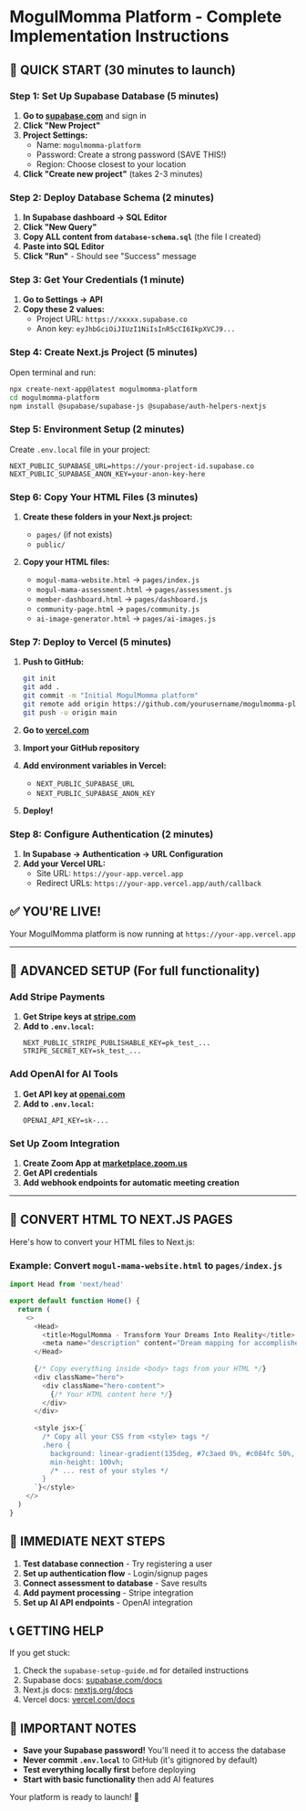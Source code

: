 # MogulMomma Platform - Complete Implementation Instructions

## 🚀 QUICK START (30 minutes to launch)

### Step 1: Set Up Supabase Database (5 minutes)

1. **Go to [supabase.com](https://supabase.com)** and sign in
2. **Click "New Project"**
3. **Project Settings:**
   - Name: `mogulmomma-platform`
   - Password: Create a strong password (SAVE THIS!)
   - Region: Choose closest to your location
4. **Click "Create new project"** (takes 2-3 minutes)

### Step 2: Deploy Database Schema (2 minutes)

1. **In Supabase dashboard → SQL Editor**
2. **Click "New Query"**
3. **Copy ALL content from `database-schema.sql`** (the file I created)
4. **Paste into SQL Editor**
5. **Click "Run"** - Should see "Success" message

### Step 3: Get Your Credentials (1 minute)

1. **Go to Settings → API**
2. **Copy these 2 values:**
   - Project URL: `https://xxxxx.supabase.co`
   - Anon key: `eyJhbGciOiJIUzI1NiIsInR5cCI6IkpXVCJ9...`

### Step 4: Create Next.js Project (5 minutes)

Open terminal and run:

```bash
npx create-next-app@latest mogulmomma-platform
cd mogulmomma-platform
npm install @supabase/supabase-js @supabase/auth-helpers-nextjs
```

### Step 5: Environment Setup (2 minutes)

Create `.env.local` file in your project:

```env
NEXT_PUBLIC_SUPABASE_URL=https://your-project-id.supabase.co
NEXT_PUBLIC_SUPABASE_ANON_KEY=your-anon-key-here
```

### Step 6: Copy Your HTML Files (3 minutes)

1. **Create these folders in your Next.js project:**
   - `pages/` (if not exists)
   - `public/`

2. **Copy your HTML files:**
   - `mogul-mama-website.html` → `pages/index.js`
   - `mogul-mama-assessment.html` → `pages/assessment.js`
   - `member-dashboard.html` → `pages/dashboard.js`
   - `community-page.html` → `pages/community.js`
   - `ai-image-generator.html` → `pages/ai-images.js`

### Step 7: Deploy to Vercel (5 minutes)

1. **Push to GitHub:**
   ```bash
   git init
   git add .
   git commit -m "Initial MogulMomma platform"
   git remote add origin https://github.com/yourusername/mogulmomma-platform.git
   git push -u origin main
   ```

2. **Go to [vercel.com](https://vercel.com)**
3. **Import your GitHub repository**
4. **Add environment variables in Vercel:**
   - `NEXT_PUBLIC_SUPABASE_URL`
   - `NEXT_PUBLIC_SUPABASE_ANON_KEY`
5. **Deploy!**

### Step 8: Configure Authentication (2 minutes)

1. **In Supabase → Authentication → URL Configuration**
2. **Add your Vercel URL:**
   - Site URL: `https://your-app.vercel.app`
   - Redirect URLs: `https://your-app.vercel.app/auth/callback`

## ✅ YOU'RE LIVE! 

Your MogulMomma platform is now running at `https://your-app.vercel.app`

---

## 🔧 ADVANCED SETUP (For full functionality)

### Add Stripe Payments

1. **Get Stripe keys at [stripe.com](https://stripe.com)**
2. **Add to `.env.local`:**
   ```env
   NEXT_PUBLIC_STRIPE_PUBLISHABLE_KEY=pk_test_...
   STRIPE_SECRET_KEY=sk_test_...
   ```

### Add OpenAI for AI Tools

1. **Get API key at [openai.com](https://openai.com)**
2. **Add to `.env.local`:**
   ```env
   OPENAI_API_KEY=sk-...
   ```

### Set Up Zoom Integration

1. **Create Zoom App at [marketplace.zoom.us](https://marketplace.zoom.us)**
2. **Get API credentials**
3. **Add webhook endpoints for automatic meeting creation**

---

## 📱 CONVERT HTML TO NEXT.JS PAGES

Here's how to convert your HTML files to Next.js:

### Example: Convert `mogul-mama-website.html` to `pages/index.js`

```javascript
import Head from 'next/head'

export default function Home() {
  return (
    <>
      <Head>
        <title>MogulMomma - Transform Your Dreams Into Reality</title>
        <meta name="description" content="Dream mapping for accomplished women" />
      </Head>
      
      {/* Copy everything inside <body> tags from your HTML */}
      <div className="hero">
        <div className="hero-content">
          {/* Your HTML content here */}
        </div>
      </div>
      
      <style jsx>{`
        /* Copy all your CSS from <style> tags */
        .hero {
          background: linear-gradient(135deg, #7c3aed 0%, #c084fc 50%, #f472b6 100%);
          min-height: 100vh;
          /* ... rest of your styles */
        }
      `}</style>
    </>
  )
}
```

## 🎯 IMMEDIATE NEXT STEPS

1. **Test database connection** - Try registering a user
2. **Set up authentication flow** - Login/signup pages
3. **Connect assessment to database** - Save results
4. **Add payment processing** - Stripe integration
5. **Set up AI API endpoints** - OpenAI integration

## 📞 GETTING HELP

If you get stuck:
1. Check the `supabase-setup-guide.md` for detailed instructions
2. Supabase docs: [supabase.com/docs](https://supabase.com/docs)
3. Next.js docs: [nextjs.org/docs](https://nextjs.org/docs)
4. Vercel docs: [vercel.com/docs](https://vercel.com/docs)

## 🚨 IMPORTANT NOTES

- **Save your Supabase password!** You'll need it to access the database
- **Never commit `.env.local`** to GitHub (it's gitignored by default)
- **Test everything locally first** before deploying
- **Start with basic functionality** then add AI features

Your platform is ready to launch! 🎉